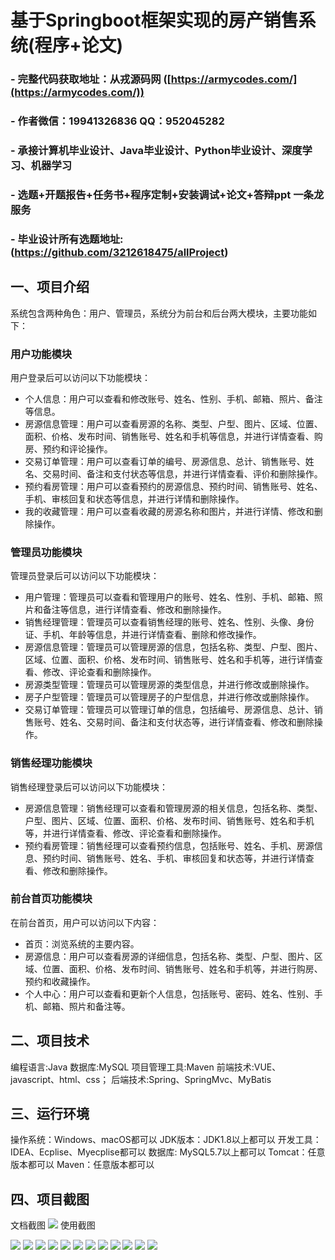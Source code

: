 基于Springboot框架实现的房产销售系统(程序+论文)
=
### - 完整代码获取地址：从戎源码网 ([https://armycodes.com/](https://armycodes.com/))
### - 作者微信：19941326836  QQ：952045282 
### - 承接计算机毕业设计、Java毕业设计、Python毕业设计、深度学习、机器学习
### - 选题+开题报告+任务书+程序定制+安装调试+论文+答辩ppt 一条龙服务
### - 毕业设计所有选题地址:(https://github.com/3212618475/allProject)


一、项目介绍
---
系统包含两种角色：用户、管理员，系统分为前台和后台两大模块，主要功能如下：

### 用户功能模块
用户登录后可以访问以下功能模块：
- 个人信息：用户可以查看和修改账号、姓名、性别、手机、邮箱、照片、备注等信息。
- 房源信息管理：用户可以查看房源的名称、类型、户型、图片、区域、位置、面积、价格、发布时间、销售账号、姓名和手机等信息，并进行详情查看、购房、预约和评论操作。
- 交易订单管理：用户可以查看订单的编号、房源信息、总计、销售账号、姓名、交易时间、备注和支付状态等信息，并进行详情查看、评价和删除操作。
- 预约看房管理：用户可以查看预约的房源信息、预约时间、销售账号、姓名、手机、审核回复和状态等信息，并进行详情和删除操作。
- 我的收藏管理：用户可以查看收藏的房源名称和图片，并进行详情、修改和删除操作。

### 管理员功能模块
管理员登录后可以访问以下功能模块：
- 用户管理：管理员可以查看和管理用户的账号、姓名、性别、手机、邮箱、照片和备注等信息，进行详情查看、修改和删除操作。
- 销售经理管理：管理员可以查看销售经理的账号、姓名、性别、头像、身份证、手机、年龄等信息，并进行详情查看、删除和修改操作。
- 房源信息管理：管理员可以管理房源的信息，包括名称、类型、户型、图片、区域、位置、面积、价格、发布时间、销售账号、姓名和手机等，进行详情查看、修改、评论查看和删除操作。
- 房源类型管理：管理员可以管理房源的类型信息，并进行修改或删除操作。
- 房子户型管理：管理员可以管理房子的户型信息，并进行修改或删除操作。
- 交易订单管理：管理员可以管理订单的信息，包括编号、房源信息、总计、销售账号、姓名、交易时间、备注和支付状态等，进行详情查看、修改和删除操作。
### 销售经理功能模块

销售经理登录后可以访问以下功能模块：
- 房源信息管理：销售经理可以查看和管理房源的相关信息，包括名称、类型、户型、图片、区域、位置、面积、价格、发布时间、销售账号、姓名和手机等，并进行详情查看、修改、评论查看和删除操作。
- 预约看房管理：销售经理可以查看预约信息，包括账号、姓名、手机、房源信息、预约时间、销售账号、姓名、手机、审核回复和状态等，并进行详情查看、修改和删除操作。

### 前台首页功能模块
在前台首页，用户可以访问以下内容：
- 首页：浏览系统的主要内容。
- 房源信息：用户可以查看房源的详细信息，包括名称、类型、户型、图片、区域、位置、面积、价格、发布时间、销售账号、姓名和手机等，并进行购房、预约和收藏操作。
- 个人中心：用户可以查看和更新个人信息，包括账号、密码、姓名、性别、手机、邮箱、照片和备注等。


二、项目技术
---
编程语言:Java 
数据库:MySQL
项目管理工具:Maven 
前端技术:VUE、javascript、html、css； 
后端技术:Spring、SpringMvc、MyBatis

三、运行环境
---
操作系统：Windows、macOS都可以
JDK版本：JDK1.8以上都可以
开发工具：IDEA、Ecplise、Myecplise都可以
数据库: MySQL5.7以上都可以
Tomcat：任意版本都可以
Maven：任意版本都可以

四、项目截图
---
文档截图
![](limage/1.png)
使用截图

![](image/图片1.png)
![](image/图片2.png)
![](image/图片3.png)
![](image/图片4.png)
![](image/图片5.png)
![](image/图片6.png)
![](image/图片7.png)
![](image/图片8.png)
![](image/图片9.png)
![](image/图片10.png)
![](image/图片11.png)
![](image/图片12.png)

